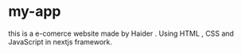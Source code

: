 # my-app
 this is a e-comerce website made by Haider . Using HTML , CSS and JavaScript in nextjs framework.